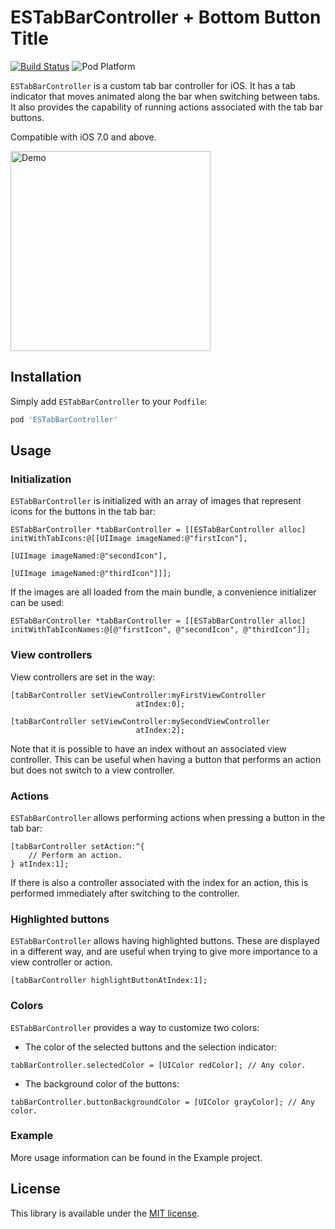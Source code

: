 ESTabBarController +  Bottom Button Title
========================

[![Build Status](https://api.travis-ci.org/ezescaruli/ESTabBarController.svg?branch=master)](https://travis-ci.org/ezescaruli/ESTabBarController)
![Pod Platform](http://img.shields.io/cocoapods/v/ESTabBarController.svg?style=flat)

`ESTabBarController` is a custom tab bar controller for iOS. It has a tab indicator that moves animated along the bar when switching between tabs. It also provides the capability of running actions associated with the tab bar buttons.

Compatible with iOS 7.0 and above.


<img src="./Readme/Demo.gif" alt="Demo" width="320"/>


## Installation

Simply add `ESTabBarController` to your `Podfile`:
```ruby
pod 'ESTabBarController'
```

## Usage


### Initialization

`ESTabBarController` is initialized with an array of images that represent icons for the buttons in the tab bar:
```objc
ESTabBarController *tabBarController = [[ESTabBarController alloc] initWithTabIcons:@[[UIImage imageNamed:@"firstIcon"],
                                                                                      [UIImage imageNamed:@"secondIcon"],
                                                                                      [UIImage imageNamed:@"thirdIcon"]]];
```

If the images are all loaded from the main bundle, a convenience initializer can be used:
```objc
ESTabBarController *tabBarController = [[ESTabBarController alloc] initWithTabIconNames:@[@"firstIcon", @"secondIcon", @"thirdIcon"]];
```


### View controllers

View controllers are set in the way:
```objc
[tabBarController setViewController:myFirstViewController
                            atIndex:0];

[tabBarController setViewController:mySecondViewController
                            atIndex:2];
```
Note that it is possible to have an index without an associated view controller. This can be useful when having a button that performs an action but does not switch to a view controller.


### Actions

`ESTabBarController` allows performing actions when pressing a button in the tab bar:
```objc
[tabBarController setAction:^{
    // Perform an action.
} atIndex:1];
```
If there is also a controller associated with the index for an action, this is performed immediately after switching to the controller.

### Highlighted buttons

`ESTabBarController` allows having highlighted buttons. These are displayed in a different way, and are useful when trying to give more importance to a view controller or action.
```objc
[tabBarController highlightButtonAtIndex:1];
```

### Colors

`ESTabBarController` provides a way to customize two colors:
- The color of the selected buttons and the selection indicator:
```objc
tabBarController.selectedColor = [UIColor redColor]; // Any color.
```
- The background color of the buttons:
```objc
tabBarController.buttonBackgroundColor = [UIColor grayColor]; // Any color.
```

### Example

More usage information can be found in the Example project.


## License

This library is available under the [MIT license](http://www.opensource.org/licenses/mit-license.php).
